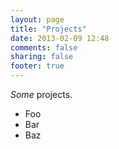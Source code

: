 ```yaml
---
layout: page
title: "Projects"
date: 2013-02-09 12:48
comments: false
sharing: false
footer: true
---
```


*Some* projects.

* Foo
* Bar
* Baz

